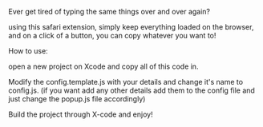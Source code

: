 Ever get tired of typing the same things over and over again? 

using this safari extension, simply keep everything loaded on the browser, and on a click of a button, 
you can copy whatever you want to!

How to use:

open a new project on Xcode and copy all of this code in. 

Modify the config.template.js with your details and change it's name to config.js. 
(if you want add any other details add them to the config file and just change the popup.js file accordingly)

Build the project through X-code and enjoy!